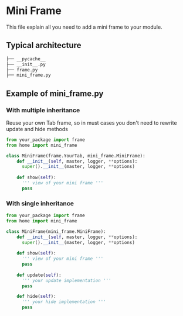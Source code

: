 # Mini Frame

This file explain all you need to add a mini frame to your module.

## Typical architecture
```bash
├── __pycache__
├── __init__.py
├── frame.py
├── mini_frame.py
```

## Example of mini_frame.py

### With multiple inheritance

Reuse your own Tab frame, so in must cases you don't need to rewrite update and hide methods

```python
from your_package import frame
from home import mini_frame

class MiniFrame(frame.YourTab, mini_frame.MiniFrame):
    def __init__(self, master, logger, **options):
      super().__init__(master, logger, **options)
    
    def show(self):
      ''' view of your mini frame '''
      pass
```

### With single inheritance
```python
from your_package import frame
from home import mini_frame

class MiniFrame(mini_frame.MiniFrame):
    def __init__(self, master, logger, **options):
      super().__init__(master, logger, **options)
    
    def show(self):
      ''' view of your mini frame '''
      pass
    
    def update(self):
      ''' your update implementation '''
      pass

    def hide(self):
      ''' your hide implementation '''
      pass
```
